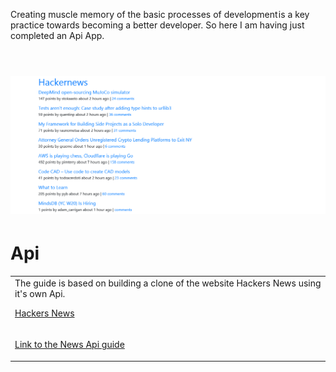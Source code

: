 Creating muscle memory of the basic processes of development is a key practice towards becoming a better developer. So here I am having just completed an Api App.
<br/>
<br/>
# ![WebApp](https://github.com/The-Flying-Dev/Hackernews-Api/blob/main/app/assets/images/The%20Hacker%20News%20API.png)
# Api
<table>
<tr>
<td>
 The guide is based on building a clone of the website Hackers News using it's own Api.<br/>  
 
 [Hackers News](https://news.ycombinator.com "Hacker News")
</td>
</tr>
 <tr>
<td>
 
 [Link to the News Api guide](https://rapidapi.com/blog/news-api-ruby-on-rails "News Api")
 
</td>
</tr>
</table>
















